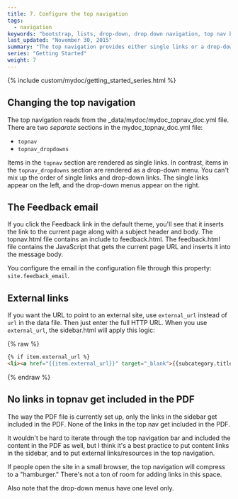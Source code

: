 ```yaml
---
title: 7. Configure the top navigation
tags: 
  - navigation
keywords: "bootstrap, lists, drop-down, drop down navigation, top nav bar, topnav"
last_updated: "November 30, 2015"
summary: "The top navigation provides either single links or a drop-down menu. There are some other features, such as a feedback email, custom menu, and popout link."
series: "Getting Started"
weight: 7
---
```


{% include custom/mydoc/getting_started_series.html %}

## Changing the top navigation

The top navigation reads from the \_data/mydoc/mydoc_topnav_doc.yml file. There are two *separate* sections in the mydoc_topnav_doc.yml file:

* `topnav`
* `topnav_dropdowns`

Items in the `topnav` section are rendered as single links. In contrast, items in the `topnav_dropdowns` section are rendered as a drop-down menu. You can't mix up the order of single links and drop-down links. The single links appear on the left, and the drop-down menus appear on the right.

## The Feedback email

If you click the Feedback link in the default theme, you'll see that it inserts the link to the current page along with a subject header and body. The topnav.html file contains an include to feedback.html. The feedback.html file contains the JavaScript that gets the current page URL and inserts it into the message body.

You configure the email in the configuration file through this property: `site.feedback_email`.

## External links

If you want the URL to point to an external site, use `external_url` instead of `url` in the data file. Then just enter the full HTTP URL. When you use `external_url`, the sidebar.html will apply this logic:

{% raw %}
```html
{% if item.external_url %}
<li><a href="{{item.external_url}}" target="_blank">{{subcategory.title}}</a></li>
```
{% endraw %}

## No links in topnav get included in the PDF

The way the PDF file is currently set up, only the links in the sidebar get included in the PDF. None of the links in the top nav get included in the PDF. 

It wouldn't be hard to iterate through the top navigation bar and included the content in the PDF as well, but I think it's a best practice to put content links in the sidebar, and to put external links/resources in the top navigation.

If people open the site in a small browser, the top navigation will compress to a "hamburger." There's not a ton of room for adding links in this space.

Also note that the drop-down menus have one level only.

